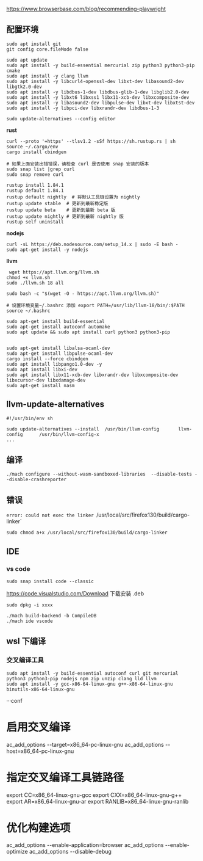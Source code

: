 https://www.browserbase.com/blog/recommending-playwright

## 配置环境

```shell
sudo apt install git
git config core.fileMode false

sudo apt update
sudo apt install -y build-essential mercurial zip python3 python3-pip cmake
sudo apt install -y clang llvm
sudo apt install -y libcurl4-openssl-dev libxt-dev libasound2-dev libgtk2.0-dev
sudo apt install -y libdbus-1-dev libdbus-glib-1-dev libglib2.0-dev
sudo apt install -y libxt6 libxss1 libx11-xcb-dev libxcomposite-dev
sudo apt install -y libasound2-dev libpulse-dev libxt-dev libxtst-dev
sudo apt install -y libpci-dev libxrandr-dev libdbus-1-3
```

```shell
sudo update-alternatives --config editor
```

**rust**
```shell
curl --proto '=https' --tlsv1.2 -sSf https://sh.rustup.rs | sh
source ~/.cargo/env
cargo install cbindgen

# 如果上面安装出错错误，请检查 curl 是否使用 snap 安装的版本
sudo snap list |grep curl
sudo snap remove curl
```

```shell
rustup install 1.84.1
rustup default 1.84.1
rustup default nightly  # 将默认工具链设置为 nightly
rustup update stable  # 更新到最新稳定版
rustup update beta    # 更新到最新 beta 版
rustup update nightly # 更新到最新 nightly 版
rustup self uninstall
```

**nodejs**
```shell
curl -sL https://deb.nodesource.com/setup_14.x | sudo -E bash -
sudo apt-get install -y nodejs
```

**llvm**
```shell
 wget https://apt.llvm.org/llvm.sh
chmod +x llvm.sh
sudo ./llvm.sh 18 all

sudo bash -c "$(wget -O - https://apt.llvm.org/llvm.sh)"

# 设置环境变量~/.bashrc 添加 export PATH=/usr/lib/llvm-18/bin/:$PATH
source ~/.bashrc
```

```shell
sudo apt-get install build-essential
sudo apt-get install autoconf automake
sudo apt update && sudo apt install curl python3 python3-pip


sudo apt-get install libalsa-ocaml-dev
sudo apt-get install libpulse-ocaml-dev
cargo install --force cbindgen
sudo apt install libpango1.0-dev -y
sudo apt install libxi-dev
sudo apt install libx11-xcb-dev libxrandr-dev libxcomposite-dev libxcursor-dev libxdamage-dev
sudo apt-get install nasm
```

## llvm-update-alternatives
```shell
#!/usr/bin/env sh

sudo update-alternatives --install  /usr/bin/llvm-config       llvm-config      /usr/bin/llvm-config-x
...
```


## 编译

```shell
./mach configure --without-wasm-sandboxed-libraries  --disable-tests --disable-crashreporter
```

## 错误

`error: could not exec the linker `/usr/local/src/firefox130/build/cargo-linker`

```shell
sudo chmod a+x /usr/local/src/firefox130/build/cargo-linker
```

## IDE

### vs code
```shell
sudo snap install code --classic
```
https://code.visualstudio.com/Download
下载安装 .deb
```shell
sudo dpkg -i xxxx
```

```shell
./mach build-backend -b CompileDB
./mach ide vscode
```

## wsl 下编译

### 交叉编译工具

```shell
sudo apt install -y build-essential autoconf curl git mercurial python3 python3-pip nodejs npm zip unzip clang lld llvm
sudo apt install -y gcc-x86-64-linux-gnu g++-x86-64-linux-gnu binutils-x86-64-linux-gnu
```

···conf
# 启用交叉编译
ac_add_options --target=x86_64-pc-linux-gnu
ac_add_options --host=x86_64-pc-linux-gnu

# 指定交叉编译工具链路径
export CC=x86_64-linux-gnu-gcc
export CXX=x86_64-linux-gnu-g++
export AR=x86_64-linux-gnu-ar
export RANLIB=x86_64-linux-gnu-ranlib

# 优化构建选项
ac_add_options --enable-application=browser
ac_add_options --enable-optimize
ac_add_options --disable-debug
```
